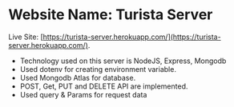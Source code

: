 # Website Name: Turista Server

Live Site: [https://turista-server.herokuapp.com/](https://turista-server.herokuapp.com/).

* Technology used on this server is NodeJS, Express, Mongodb
* Used dotenv for creating environment variable.
* Used Mongodb Atlas for database.
* POST, Get, PUT and DELETE API are implemented.
* Used query & Params for request data